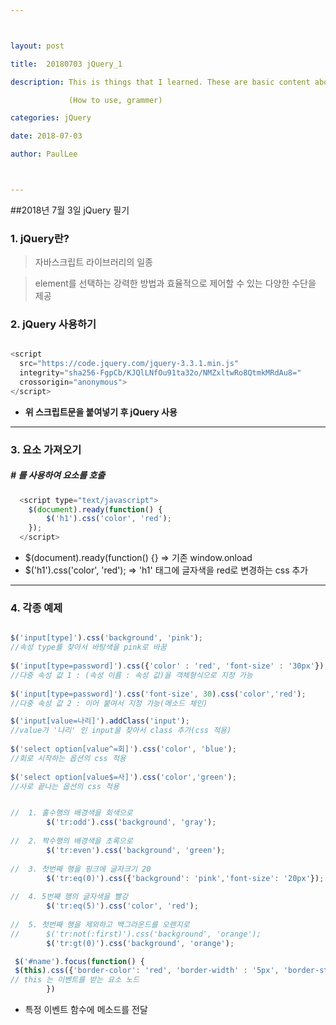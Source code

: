 ```yaml
---



layout: post

title:  20180703 jQuery_1

description: This is things that I learned. These are basic content about jQuery.

             (How to use, grammer)

categories: jQuery

date: 2018-07-03

author: PaulLee



---
```




##2018년 7월 3일 jQuery 필기



### 1. jQuery란?



>자바스크립트 라이브러리의 일종

>element를 선택하는 강력한 방법과 효율적으로 제어할 수 있는 다양한 수단을 제공



### 2. jQuery 사용하기



```javascript

<script
  src="https://code.jquery.com/jquery-3.3.1.min.js"
  integrity="sha256-FgpCb/KJQlLNfOu91ta32o/NMZxltwRo8QtmkMRdAu8="
  crossorigin="anonymous">
</script>

```

- **위 스크립트문을 붙여넣기 후 jQuery 사용**



***

### 3. 요소 가져오기

##### # 를 사용하여 요소를 호출

```javascript
  <script type="text/javascript">
   	$(document).ready(function() {
 		$('h1').css('color', 'red'); 		
  	});
  </script>
```
 - $(document).ready(function() {} => 기존 window.onload
 - $('h1').css('color', 'red');  => 'h1' 태그에 글자색을 red로 변경하는 css 추가
***

### 4. 각종 예제

```javascript

$('input[type]').css('background', 'pink');
//속성 type를 찾아서 바탕색을 pink로 바꿈
  		
$('input[type=password]').css({'color' : 'red', 'font-size' : '30px'}); 
//다중 속성 값 1 : (속성 이름 : 속성 값)을 객체형식으로 지정 가능
 
$('input[type=password]').css('font-size', 30).css('color','red'); 
//다중 속성 값 2 : 이어 붙여서 지정 가능(메소드 체인)

$('input[value=나리]').addClass('input'); 
//value가 '나리' 인 input을 찾아서 class 추가(css 적용)
		
$('select option[value^=회]').css('color', 'blue'); 
//회로 시작하는 옵션의 css 적용
		
$('select option[value$=사]').css('color','green'); 
//사로 끝나는 옵션의 css 적용

```

```javascript

//  1. 홀수행의 배경색을 회색으로
		$('tr:odd').css('background', 'gray');
        
//  2. 짝수행의 배경색을 초록으로
		$('tr:even').css('background', 'green');
        
//  3. 첫번째 행을 핑크에 글자크기 20
		$('tr:eq(0)').css({'background': 'pink','font-size': '20px'});
        
//  4. 5번째 행의 글자색을 빨강
		$('tr:eq(5)').css('color', 'red');
        
//  5. 첫번째 행을 제외하고 백그라운드를 오렌지로
// 		$('tr:not(:first)').css('background', 'orange');
		$('tr:gt(0)').css('background', 'orange');

```

```javascript
 $('#name').focus(function() {
 $(this).css({'border-color': 'red', 'border-width' : '5px', 'border-style' : 'dashed'})
// this 는 이벤트를 받는 요소 노드
  		})
```
- 특정 이벤트 함수에 메소드를 전달